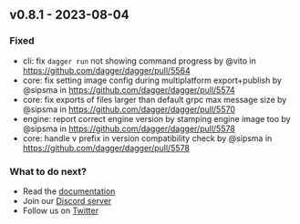 ## v0.8.1 - 2023-08-04

### Fixed
- cli: fix `dagger run` not showing command progress by @vito in https://github.com/dagger/dagger/pull/5564
- core: fix setting image config during multiplatform export+publish by @sipsma in https://github.com/dagger/dagger/pull/5574
- core: fix exports of files larger than default grpc max message size by @sipsma in https://github.com/dagger/dagger/pull/5570
- engine: report correct engine version by stamping engine image too by @sipsma in https://github.com/dagger/dagger/pull/5578
- core: handle v prefix in version compatibility check by @sipsma in https://github.com/dagger/dagger/pull/5578

### What to do next?
- Read the [documentation](https://docs.dagger.io)
- Join our [Discord server](https://discord.gg/dagger-io)
- Follow us on [Twitter](https://twitter.com/dagger_io)
